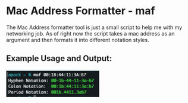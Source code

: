 # Mac Address Formatter - maf

The Mac Address formatter tool is just a small script to help me with my networking job. As of right now the script takes a mac address as an argument and then formats it into different notation styles.

## Example Usage and Output:

<img src="./assets/example1.png" width="250"/>